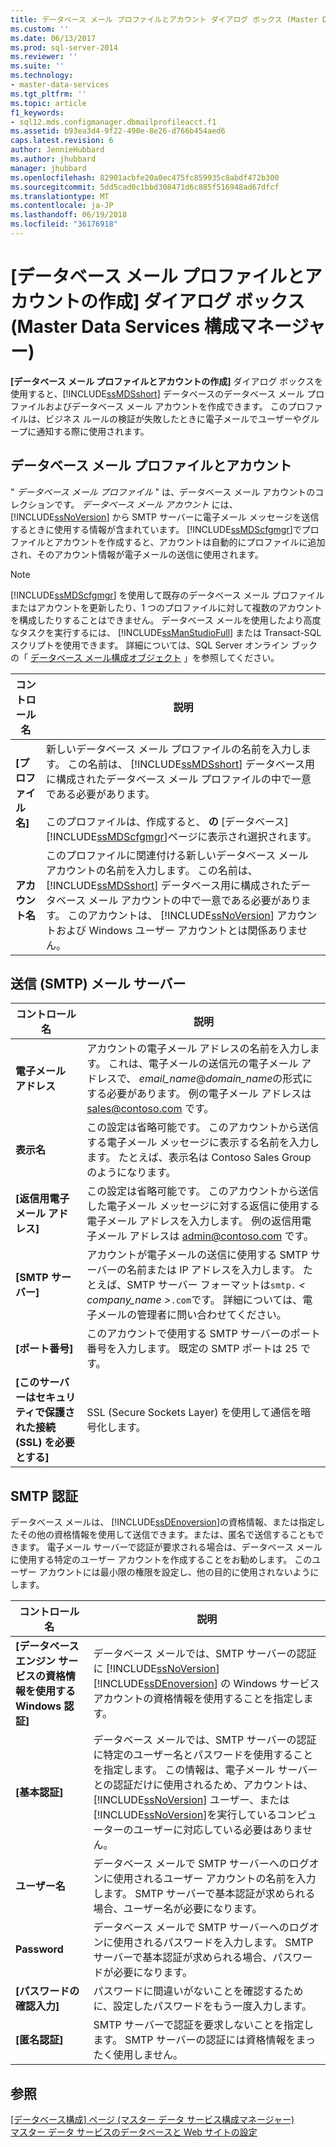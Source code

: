 ```yaml
---
title: データベース メール プロファイルとアカウント ダイアログ ボックス (Master Data Services 構成マネージャー) を作成 |Microsoft ドキュメント
ms.custom: ''
ms.date: 06/13/2017
ms.prod: sql-server-2014
ms.reviewer: ''
ms.suite: ''
ms.technology:
- master-data-services
ms.tgt_pltfrm: ''
ms.topic: article
f1_keywords:
- sql12.mds.configmanager.dbmailprofileacct.f1
ms.assetid: b93ea3d4-9f22-490e-8e26-d766b454aed6
caps.latest.revision: 6
author: JennieHubbard
ms.author: jhubbard
manager: jhubbard
ms.openlocfilehash: 82901acbfe20a0ec475fc859935c8abdf472b300
ms.sourcegitcommit: 5dd5cad0c1bbd308471d6c885f516948ad67dfcf
ms.translationtype: MT
ms.contentlocale: ja-JP
ms.lasthandoff: 06/19/2018
ms.locfileid: "36176918"
---
```

# <a name="create-database-mail-profile-and-account-dialog-box-master-data-services-configuration-manager"></a>[データベース メール プロファイルとアカウントの作成] ダイアログ ボックス (Master Data Services 構成マネージャー)
  **[データベース メール プロファイルとアカウントの作成]** ダイアログ ボックスを使用すると、[!INCLUDE[ssMDSshort](../includes/ssmdsshort-md.md)] データベースのデータベース メール プロファイルおよびデータベース メール アカウントを作成できます。 このプロファイルは、ビジネス ルールの検証が失敗したときに電子メールでユーザーやグループに通知する際に使用されます。  
  
## <a name="database-mail-profile-and-account"></a>データベース メール プロファイルとアカウント  
 " *データベース メール プロファイル* " は、データベース メール アカウントのコレクションです。 *データベース メール アカウント* には、 [!INCLUDE[ssNoVersion](../includes/ssnoversion-md.md)] から SMTP サーバーに電子メール メッセージを送信するときに使用する情報が含まれています。 [!INCLUDE[ssMDScfgmgr](../includes/ssmdscfgmgr-md.md)]でプロファイルとアカウントを作成すると、アカウントは自動的にプロファイルに追加され、そのアカウント情報が電子メールの送信に使用されます。  
  
> [!NOTE]  
>  [!INCLUDE[ssMDScfgmgr](../includes/ssmdscfgmgr-md.md)] を使用して既存のデータベース メール プロファイルまたはアカウントを更新したり、1 つのプロファイルに対して複数のアカウントを構成したりすることはできません。 データベース メールを使用したより高度なタスクを実行するには、 [!INCLUDE[ssManStudioFull](../includes/ssmanstudiofull-md.md)] または Transact-SQL スクリプトを使用できます。 詳細については、SQL Server オンライン ブックの「 [データベース メール構成オブジェクト](../relational-databases/database-mail/database-mail-configuration-objects.md) 」を参照してください。  
  
|コントロール名|説明|  
|------------------|-----------------|  
|**[プロファイル名]**|新しいデータベース メール プロファイルの名前を入力します。 この名前は、 [!INCLUDE[ssMDSshort](../includes/ssmdsshort-md.md)] データベース用に構成されたデータベース メール プロファイルの中で一意である必要があります。<br /><br /> このプロファイルは、作成すると、 **の** [データベース] [!INCLUDE[ssMDScfgmgr](../includes/ssmdscfgmgr-md.md)]ページに表示され選択されます。|  
|**アカウント名**|このプロファイルに関連付ける新しいデータベース メール アカウントの名前を入力します。 この名前は、 [!INCLUDE[ssMDSshort](../includes/ssmdsshort-md.md)] データベース用に構成されたデータベース メール アカウントの中で一意である必要があります。 このアカウントは、 [!INCLUDE[ssNoVersion](../includes/ssnoversion-md.md)] アカウントおよび Windows ユーザー アカウントとは関係ありません。|  
  
## <a name="outgoing-smtp-mail-server"></a>送信 (SMTP) メール サーバー  
  
|コントロール名|説明|  
|------------------|-----------------|  
|**電子メール アドレス**|アカウントの電子メール アドレスの名前を入力します。 これは、電子メールの送信元の電子メール アドレスで、 *email_name*@*domain_name*の形式にする必要があります。 例の電子メール アドレスは sales@contoso.com です。|  
|**表示名**|この設定は省略可能です。 このアカウントから送信する電子メール メッセージに表示する名前を入力します。 たとえば、表示名は Contoso Sales Group のようになります。|  
|**[返信用電子メール アドレス]**|この設定は省略可能です。 このアカウントから送信した電子メール メッセージに対する返信に使用する電子メール アドレスを入力します。 例の返信用電子メール アドレスは admin@contoso.com です。|  
|**[SMTP サーバー]**|アカウントが電子メールの送信に使用する SMTP サーバーの名前または IP アドレスを入力します。 たとえば、SMTP サーバー フォーマットは`smtp.` *< company_name >*`.com`です。 詳細については、電子メールの管理者に問い合わせてください。|  
|**[ポート番号]**|このアカウントで使用する SMTP サーバーのポート番号を入力します。 既定の SMTP ポートは 25 です。|  
|**[このサーバーはセキュリティで保護された接続 (SSL) を必要とする]**|SSL (Secure Sockets Layer) を使用して通信を暗号化します。|  
  
## <a name="smtp-authentication"></a>SMTP 認証  
 データベース メールは、 [!INCLUDE[ssDEnoversion](../includes/ssdenoversion-md.md)]の資格情報、または指定したその他の資格情報を使用して送信できます。または、匿名で送信することもできます。 電子メール サーバーで認証が要求される場合は、データベース メールに使用する特定のユーザー アカウントを作成することをお勧めします。 このユーザー アカウントには最小限の権限を設定し、他の目的に使用されないようにします。  
  
|コントロール名|説明|  
|------------------|-----------------|  
|**[データベース エンジン サービスの資格情報を使用する Windows 認証]**|データベース メールでは、SMTP サーバーの認証に [!INCLUDE[ssNoVersion](../includes/ssnoversion-md.md)] [!INCLUDE[ssDEnoversion](../includes/ssdenoversion-md.md)] の Windows サービス アカウントの資格情報を使用することを指定します。|  
|**[基本認証]**|データベース メールでは、SMTP サーバーの認証に特定のユーザー名とパスワードを使用することを指定します。 この情報は、電子メール サーバーとの認証だけに使用されるため、アカウントは、 [!INCLUDE[ssNoVersion](../includes/ssnoversion-md.md)] ユーザー、または [!INCLUDE[ssNoVersion](../includes/ssnoversion-md.md)]を実行しているコンピューターのユーザーに対応している必要はありません。|  
|**ユーザー名**|データベース メールで SMTP サーバーへのログオンに使用されるユーザー アカウントの名前を入力します。 SMTP サーバーで基本認証が求められる場合、ユーザー名が必要になります。|  
|**Password**|データベース メールで SMTP サーバーへのログオンに使用されるパスワードを入力します。 SMTP サーバーで基本認証が求められる場合、パスワードが必要になります。|  
|**[パスワードの確認入力]**|パスワードに間違いがないことを確認するために、設定したパスワードをもう一度入力します。|  
|**[匿名認証]**|SMTP サーバーで認証を要求しないことを指定します。 SMTP サーバーの認証には資格情報をまったく使用しません。|  
  
## <a name="see-also"></a>参照  
 [[データベース構成] ページ &#40;マスター データ サービス構成マネージャー&#41;](../../2014/master-data-services/database-configuration-page-master-data-services-configuration-manager.md)   
 [マスター データ サービスのデータベースと Web サイトの設定](set-up-the-database-and-website-for-master-data-services.md)  
  
  